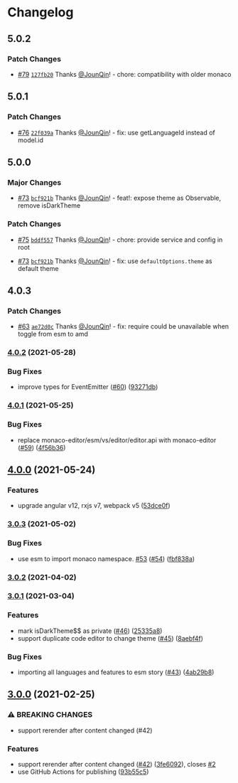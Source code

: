 # Changelog

## 5.0.2

### Patch Changes

- [#79](https://github.com/alauda/ng-monaco-editor/pull/79) [`127fb20`](https://github.com/alauda/ng-monaco-editor/commit/127fb20848a53f82a5c8952a16b7ac351f11c544) Thanks [@JounQin](https://github.com/JounQin)! - chore: compatibility with older monaco

## 5.0.1

### Patch Changes

- [#76](https://github.com/alauda/ng-monaco-editor/pull/76) [`22f039a`](https://github.com/alauda/ng-monaco-editor/commit/22f039a628e37c90654f88a8caa18b55c14fa2fd) Thanks [@JounQin](https://github.com/JounQin)! - fix: use getLanguageId instead of model.id

## 5.0.0

### Major Changes

- [#73](https://github.com/alauda/ng-monaco-editor/pull/73) [`bcf921b`](https://github.com/alauda/ng-monaco-editor/commit/bcf921ba97e1e3a599cf96d79157148a960165c3) Thanks [@JounQin](https://github.com/JounQin)! - feat!: expose theme as Observable, remove isDarkTheme

### Patch Changes

- [#75](https://github.com/alauda/ng-monaco-editor/pull/75) [`bddf557`](https://github.com/alauda/ng-monaco-editor/commit/bddf557d39163a31956f8325724379c1fc1d3933) Thanks [@JounQin](https://github.com/JounQin)! - chore: provide service and config in root

- [#73](https://github.com/alauda/ng-monaco-editor/pull/73) [`bcf921b`](https://github.com/alauda/ng-monaco-editor/commit/bcf921ba97e1e3a599cf96d79157148a960165c3) Thanks [@JounQin](https://github.com/JounQin)! - fix: use `defaultOptions.theme` as default theme

## 4.0.3

### Patch Changes

- [#63](https://github.com/alauda/ng-monaco-editor/pull/63) [`ae72d0c`](https://github.com/alauda/ng-monaco-editor/commit/ae72d0c5f9f907d9abf41cd2261d18f6220195a1) Thanks [@JounQin](https://github.com/JounQin)! - fix: require could be unavailable when toggle from esm to amd

### [4.0.2](https://github.com/alauda/ng-monaco-editor/compare/v4.0.1...v4.0.2) (2021-05-28)

### Bug Fixes

- improve types for EventEmitter ([#60](https://github.com/alauda/ng-monaco-editor/issues/60)) ([93271db](https://github.com/alauda/ng-monaco-editor/commit/93271dbb075b346489fe7a42db2e18d9d991a8fc))

### [4.0.1](https://github.com/alauda/ng-monaco-editor/compare/v4.0.0...v4.0.1) (2021-05-25)

### Bug Fixes

- replace monaco-editor/esm/vs/editor/editor.api with monaco-editor ([#59](https://github.com/alauda/ng-monaco-editor/issues/59)) ([4f56b36](https://github.com/alauda/ng-monaco-editor/commit/4f56b369249949feed4aaf302ebe768e072f43a2))

## [4.0.0](https://github.com/alauda/ng-monaco-editor/compare/v3.0.3...v4.0.0) (2021-05-24)

### Features

- upgrade angular v12, rxjs v7, webpack v5 ([53dce0f](https://github.com/alauda/ng-monaco-editor/commit/53dce0fdd2de3cb1fc96e44aa67c8db982119194))

### [3.0.3](https://github.com/alauda/ng-monaco-editor/compare/v3.0.2...v3.0.3) (2021-05-02)

### Bug Fixes

- use esm to import monaco namespace. [#53](https://github.com/alauda/ng-monaco-editor/issues/53) ([#54](https://github.com/alauda/ng-monaco-editor/issues/54)) ([fbf838a](https://github.com/alauda/ng-monaco-editor/commit/fbf838a7b66f2dfd2dd5fafc834b536a24b234af))

### [3.0.2](https://github.com/alauda/ng-monaco-editor/compare/v3.0.1...v3.0.2) (2021-04-02)

### [3.0.1](https://github.com/alauda/ng-monaco-editor/compare/v3.0.0...v3.0.1) (2021-03-04)

### Features

- mark isDarkTheme$$ as private ([#46](https://github.com/alauda/ng-monaco-editor/issues/46)) ([25335a8](https://github.com/alauda/ng-monaco-editor/commit/25335a8e4cefa0691dbd8ba72e50aeb6eb6d0fb3))
- support duplicate code editor to change theme ([#45](https://github.com/alauda/ng-monaco-editor/issues/45)) ([8aebf4f](https://github.com/alauda/ng-monaco-editor/commit/8aebf4fc2d0c5141d6d9b33c9f732fb8b7e8fe7e))

### Bug Fixes

- importing all languages and features to esm story ([#43](https://github.com/alauda/ng-monaco-editor/issues/43)) ([4ab29b8](https://github.com/alauda/ng-monaco-editor/commit/4ab29b82f83bf44dba788ab4949c8fca24206f24))

## [3.0.0](https://github.com/alauda/ng-monaco-editor/compare/v2.3.0...v3.0.0) (2021-02-25)

### ⚠ BREAKING CHANGES

- support rerender after content changed (#42)

### Features

- support rerender after content changed ([#42](https://github.com/alauda/ng-monaco-editor/issues/42)) ([3fe6092](https://github.com/alauda/ng-monaco-editor/commit/3fe6092ffd47302453298062b67f24121bcfdf0e)), closes [#2](https://github.com/alauda/ng-monaco-editor/issues/2)
- use GitHub Actions for publishing ([93b55c5](https://github.com/alauda/ng-monaco-editor/commit/93b55c5a1bbfd8f30edd9bd126bbe4247f828c1f))
